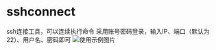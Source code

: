 # sshconnect
ssh连接工具，可以连续执行命令
采用账号密码登录，输入IP、端口（默认为22）、用户名、密码即可
![使用示例图片](https://github.com/young-xz/sshconnect/raw/main/1.png)
